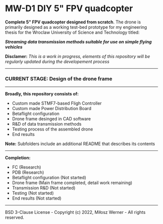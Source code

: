 # MW-D1 DIY 5" FPV quadcopter
**Complete 5" FPV quadcopter designed from scratch**. The drone is primarily designed as a working test-bed prototype for my engineering thesis for the Wroclaw University of Science and Technology titled:

**_Streaming data transmission methods suitable for use on simple flying vehicles_**

**Disclamer:** _This is a work in progress, elements of this repository will be regularly updated during the developement process_

___
### CURRENT STAGE: Design of the drone frame
___

**Broadly, this repository consists of:**
* Custom made STMF7-based Fligh Controller
* Custom made Power Distribution Board
* Betaflight configuration
* Drone frame desinged in CAD software
* R&D of data transmission methods
* Testing process of the assembled drone
* End results

**Note:** Subfolders include an additional README that describes its contents
___

**Completion:**
* FC (Research)
* PDB (Research)
* Betaflight configuration (Not started)
* Drone frame (Main frame completed, detail work remaining)
* Transmission R&D (Not started)
* Testing (Not started)
* End results (Not started)

___

BSD 3-Clause License - Copyright (c) 2022, Miłosz Werner - All rights reserved.



